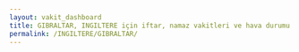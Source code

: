 ```yaml
---
layout: vakit_dashboard
title: GIBRALTAR, INGILTERE için iftar, namaz vakitleri ve hava durumu - ilçe/eyalet seç
permalink: /INGILTERE/GIBRALTAR/
---
```


<script type="text/javascript">
  var GLOBAL_COUNTRY = 'INGILTERE';
  var GLOBAL_CITY = 'GIBRALTAR';
  var GLOBAL_STATE = '';
  var lat = 72;
  var lon = 21;
</script>
